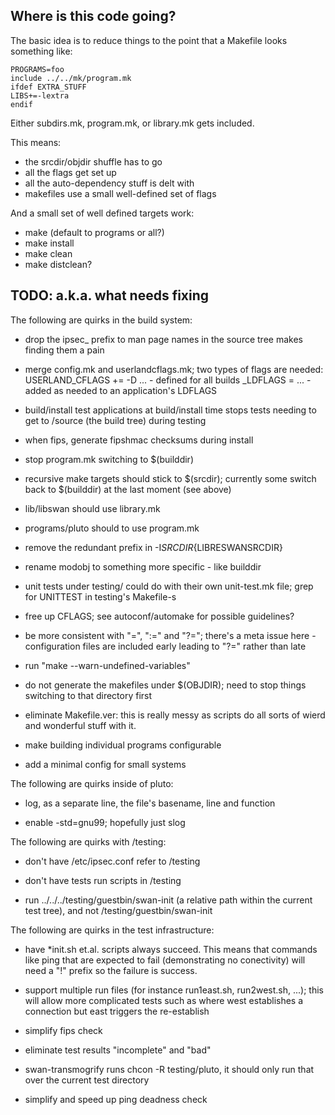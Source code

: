 
Where is this code going?
-------------------------

The basic idea is to reduce things to the point that a Makefile looks
something like:

    PROGRAMS=foo
    include ../../mk/program.mk
    ifdef EXTRA_STUFF
    LIBS+=-lextra
    endif

Either subdirs.mk, program.mk, or library.mk gets included.

This means:

- the srcdir/objdir shuffle has to go
- all the flags get set up
- all the auto-dependency stuff is delt with
- makefiles use a small well-defined set of flags

And a small set of well defined targets work:

- make (default to programs or all?)
- make install
- make clean
- make distclean?

TODO: a.k.a. what needs fixing
------------------------------

The following are quirks in the build system:

- drop the ipsec_ prefix to man page names in the source tree makes
  finding them a pain

- merge config.mk and userlandcflags.mk; two types of flags are needed:
  USERLAND_CFLAGS += -D ... - defined for all builds
  <FEATURE>_LDFLAGS = ... - added as needed to an application's LDFLAGS

- build/install test applications at build/install time
  stops tests needing to get to /source (the build tree) during
  testing

- when fips, generate fipshmac checksums during install

- stop program.mk switching to $(builddir)

- recursive make targets should stick to $(srcdir); currently some
  switch back to $(builddir) at the last moment (see above)

- lib/libswan should use library.mk

- programs/pluto should to use program.mk

- remove the redundant prefix in -I${SRCDIR}${LIBRESWANSRCDIR}

- rename modobj to something more specific - like builddir

- unit tests under testing/ could do with their own unit-test.mk file;
  grep for UNITTEST in testing's Makefile-s

- free up CFLAGS; see autoconf/automake for possible guidelines?

- be more consistent with "=", ":=" and "?="; there's a meta issue
  here - configuration files are included early leading to "?=" rather
  than late

- run "make --warn-undefined-variables"

- do not generate the makefiles under $(OBJDIR); need to stop things
  switching to that directory first

- eliminate Makefile.ver: this is really messy as scripts do all sorts
  of wierd and wonderful stuff with it.

- make building individual programs configurable

- add a minimal config for small systems

The following are quirks inside of pluto:

- log, as a separate line, the file's basename, line and function

- enable -std=gnu99; hopefully just slog

The following are quirks with /testing:

- don't have /etc/ipsec.conf refer to /testing

- don't have tests run scripts in /testing

- run ../../../testing/guestbin/swan-init (a relative path within the
  current test tree), and not /testing/guestbin/swan-init

The following are quirks in the test infrastructure:

- have *init.sh et.al. scripts always succeed.  This means that
  commands like ping that are expected to fail (demonstrating no
  conectivity) will need a "!" prefix so the failure is success.

- support multiple run files (for instance run1east.sh, run2west.sh,
  ...); this will allow more complicated tests such as where west
  establishes a connection but east triggers the re-establish

- simplify fips check

- eliminate test results "incomplete" and "bad"

- swan-transmogrify runs chcon -R testing/pluto, it should only run
  that over the current test directory

- simplify and speed up ping deadness check

